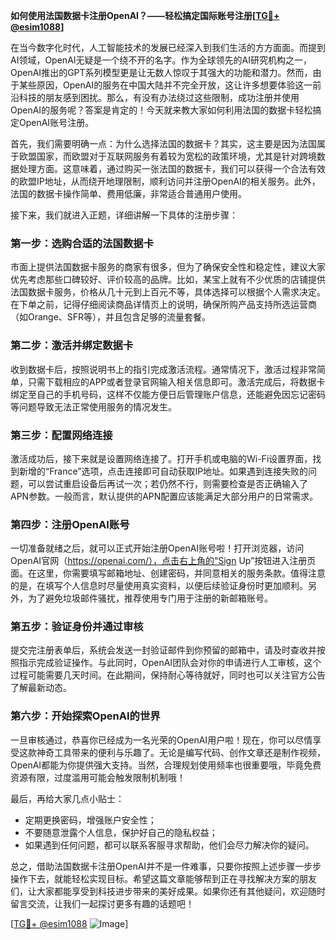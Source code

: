 **如何使用法国数据卡注册OpenAI？——轻松搞定国际账号注册[[TG💪+ @esim1088](https://t.me/s/esim1088)]**

在当今数字化时代，人工智能技术的发展已经深入到我们生活的方方面面。而提到AI领域，OpenAI无疑是一个绕不开的名字。作为全球领先的AI研究机构之一，OpenAI推出的GPT系列模型更是让无数人惊叹于其强大的功能和潜力。然而，由于某些原因，OpenAI的服务在中国大陆并不完全开放，这让许多想要体验这一前沿科技的朋友感到困扰。那么，有没有办法绕过这些限制，成功注册并使用OpenAI的服务呢？答案是肯定的！今天就来教大家如何利用法国的数据卡轻松搞定OpenAI账号注册。

首先，我们需要明确一点：为什么选择法国的数据卡？其实，这主要是因为法国属于欧盟国家，而欧盟对于互联网服务有着较为宽松的政策环境，尤其是针对跨境数据处理方面。这意味着，通过购买一张法国的数据卡，我们可以获得一个合法有效的欧盟IP地址，从而绕开地理限制，顺利访问并注册OpenAI的相关服务。此外，法国的数据卡操作简单、费用低廉，非常适合普通用户使用。

接下来，我们就进入正题，详细讲解一下具体的注册步骤：

### 第一步：选购合适的法国数据卡

市面上提供法国数据卡服务的商家有很多，但为了确保安全性和稳定性，建议大家优先考虑那些口碑较好、评价较高的品牌。比如，某宝上就有不少优质的店铺提供法国数据卡服务，价格从几十元到上百元不等，具体选择可以根据个人需求决定。在下单之前，记得仔细阅读商品详情页上的说明，确保所购产品支持所选运营商（如Orange、SFR等），并且包含足够的流量套餐。

### 第二步：激活并绑定数据卡

收到数据卡后，按照说明书上的指引完成激活流程。通常情况下，激活过程非常简单，只需下载相应的APP或者登录官网输入相关信息即可。激活完成后，将数据卡绑定至自己的手机号码，这样不仅能方便日后管理账户信息，还能避免因忘记密码等问题导致无法正常使用服务的情况发生。

### 第三步：配置网络连接

激活成功后，接下来就是设置网络连接了。打开手机或电脑的Wi-Fi设置界面，找到新增的“France”选项，点击连接即可自动获取IP地址。如果遇到连接失败的问题，可以尝试重启设备后再试一次；若仍然不行，则需要检查是否正确输入了APN参数。一般而言，默认提供的APN配置应该能满足大部分用户的日常需求。

### 第四步：注册OpenAI账号

一切准备就绪之后，就可以正式开始注册OpenAI账号啦！打开浏览器，访问OpenAI官网（https://openai.com/），点击右上角的“Sign Up”按钮进入注册页面。在这里，你需要填写邮箱地址、创建密码，并同意相关的服务条款。值得注意的是，在填写个人信息时尽量使用真实资料，以便后续验证身份时更加顺利。另外，为了避免垃圾邮件骚扰，推荐使用专门用于注册的新邮箱账号。

### 第五步：验证身份并通过审核

提交完注册表单后，系统会发送一封验证邮件到你预留的邮箱中，请及时查收并按照指示完成验证操作。与此同时，OpenAI团队会对你的申请进行人工审核，这个过程可能需要几天时间。在此期间，保持耐心等待就好，同时也可以关注官方公告了解最新动态。

### 第六步：开始探索OpenAI的世界

一旦审核通过，恭喜你已经成为一名光荣的OpenAI用户啦！现在，你可以尽情享受这款神奇工具带来的便利与乐趣了。无论是编写代码、创作文章还是制作视频，OpenAI都能为你提供强大支持。当然，合理规划使用频率也很重要哦，毕竟免费资源有限，过度滥用可能会触发限制机制哦！

最后，再给大家几点小贴士：

- 定期更换密码，增强账户安全性；
- 不要随意泄露个人信息，保护好自己的隐私权益；
- 如果遇到任何问题，都可以联系客服寻求帮助，他们会尽力解决你的疑问。

总之，借助法国数据卡注册OpenAI并不是一件难事，只要你按照上述步骤一步步操作下去，就能轻松实现目标。希望这篇文章能够帮到正在寻找解决方案的朋友们，让大家都能享受到科技进步带来的美好成果。如果你还有其他疑问，欢迎随时留言交流，让我们一起探讨更多有趣的话题吧！

[[TG💪+ @esim1088](https://t.me/s/esim1088) ![Image](https://i.postimg.cc/4NQfJmqS/Snipaste-2025-05-13-00-14-12.png)]